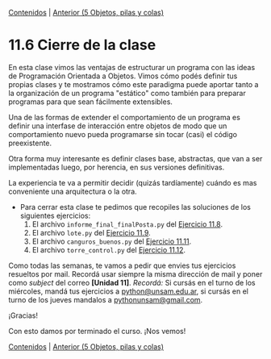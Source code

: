 [Contenidos](../Contenidos.md) \| [Anterior (5 Objetos, pilas y colas)](05_Pilas_Colas.md)

# 11.6 Cierre de la clase

En esta clase vimos las ventajas de estructurar un programa con las ideas de Programación Orientada a Objetos. Vimos cómo podés definir tus propias clases y te mostramos cómo este paradigma puede aportar tanto a la organización de un programa "estático" como también para preparar programas para que sean fácilmente extensibles. 

Una de las formas de extender el comportamiento de un programa es definir una interfase de interacción entre objetos de modo que un comportamiento nuevo pueda programarse sin tocar (casi) el código preexistente. 

Otra forma muy interesante es definir clases base, abstractas, que van a ser implementadas luego, por herencia, en sus versiones definitivas. 

La experiencia te va a permitir decidir (quizás tardíamente) cuándo es mas conveniente una arquitectura o la otra.

* Para cerrar esta clase te pedimos que recopiles las soluciones de los siguientes ejercicios:
    1. El archivo `informe_final_finalPosta.py` del [Ejercicio 11.8](../11_Clases_y_Objetos/03_Herencia.md#ejercicio-118-volvamos-a-armar-todo).
    2. El archivo `lote.py` del [Ejercicio 11.9](../11_Clases_y_Objetos/04_Métodos_Especiales.md#ejercicio-119-mejor-salida-para-objetos).
    3. El archivo `canguros_buenos.py` del [Ejercicio 11.11](../11_Clases_y_Objetos/05_Pilas_Colas.md#ejercicio-1111-canguros-buenos-y-canguros-malos).
    4. El archivo `torre_control.py` del [Ejercicio 11.12](../11_Clases_y_Objetos/05_Pilas_Colas.md#ejercicio-1112-torre-de-control).


Como todas las semanas, te vamos a pedir que envies tus ejercicios resueltos por mail. Recordá usar siempre la misma dirección de mail y poner como *subject* del correo **[Unidad 11]**. *Recordá:* Si cursás en el turno de los miércoles, mandá tus ejercicios a python@unsam.edu.ar, si cursás en el turno de los jueves mandalos a pythonunsam@gmail.com.

¡Gracias! 

Con esto damos por terminado el curso.
¡Nos vemos!


[Contenidos](../Contenidos.md) \| [Anterior (5 Objetos, pilas y colas)](05_Pilas_Colas.md)

